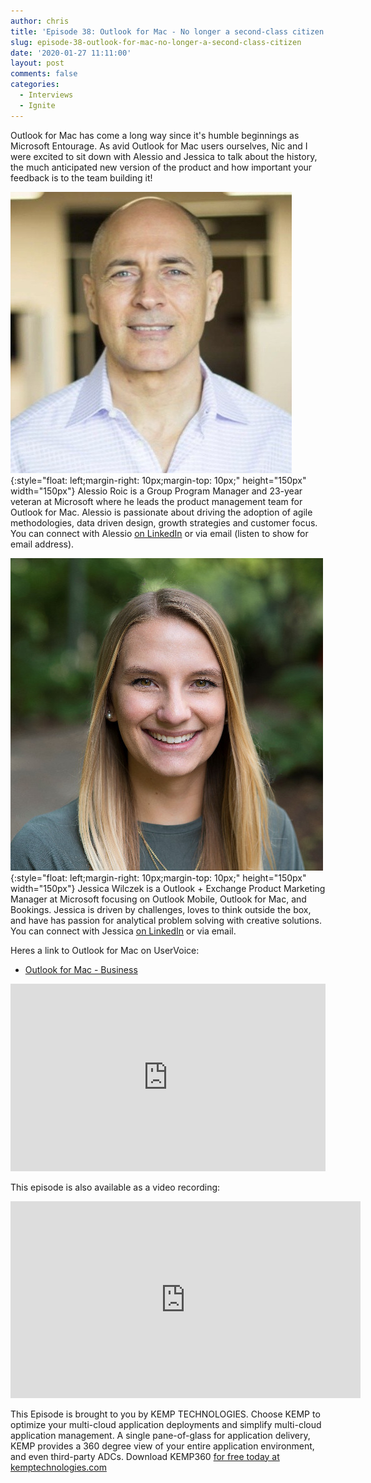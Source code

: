```yaml
---
author: chris
title: 'Episode 38: Outlook for Mac - No longer a second-class citizen..'
slug: episode-38-outlook-for-mac-no-longer-a-second-class-citizen
date: '2020-01-27 11:11:00'
layout: post
comments: false
categories:
  - Interviews
  - Ignite
---
```


Outlook for Mac has come a long way since it's humble beginnings as Microsoft Entourage. As avid Outlook for Mac users ourselves, Nic and I were excited to sit down with Alessio and Jessica to talk about the history, the much anticipated new version of the product and how important your feedback is to the team building it!

![Alessio](/images/uploads/2020/01/alessio.jpg){:style="float: left;margin-right: 10px;margin-top: 10px;" height="150px" width="150px"} Alessio Roic is a Group Program Manager and 23-year veteran at Microsoft where he leads the product management team for Outlook for Mac. Alessio is passionate about driving the adoption of agile methodologies, data driven design, growth strategies and customer focus. You can connect with Alessio [on LinkedIn](https://www.linkedin.com/in/alessioroic/) or via email (listen to show for email address).

![Jessica](/images/uploads/2020/01/jessica.jpg){:style="float: left;margin-right: 10px;margin-top: 10px;" height="150px" width="150px"} Jessica Wilczek is a Outlook + Exchange Product Marketing Manager at Microsoft focusing on Outlook Mobile, Outlook for Mac, and Bookings. Jessica is driven by challenges, loves to think outside the box, and have has passion for analytical problem solving with creative solutions. You can connect with Jessica [on LinkedIn](https://www.linkedin.com/in/jessicawilczek/) or via email.

Heres a link to Outlook for Mac on UserVoice:
* [Outlook for Mac - Business](https://outlook.uservoice.com/forums/335538-outlook-for-mac-business)

<p><iframe width="100%" height="300" scrolling="no" frameborder="no" allow="autoplay" src="https://w.soundcloud.com/player/?url=https%3A//api.soundcloud.com/tracks/750482455&color=%23ff5500&auto_play=false&hide_related=false&show_comments=true&show_user=true&show_reposts=false&show_teaser=true&visual=true"></iframe></p>

This episode is also available as a video recording:

<p><iframe width="560" height="315" src="https://www.youtube.com/embed/VTYINlMnNQQ" frameborder="0" allow="accelerometer; autoplay; encrypted-media; gyroscope; picture-in-picture" allowfullscreen></iframe></p>

This Episode is brought to you by KEMP TECHNOLOGIES. Choose KEMP to optimize your multi-cloud application deployments and simplify multi-cloud application management. A single pane-of-glass for application delivery, KEMP provides a 360 degree view of your entire application environment, and even third-party ADCs. Download KEMP360 [for free today at kemptechnologies.com](https://kempte.ch/2MYXjew)
